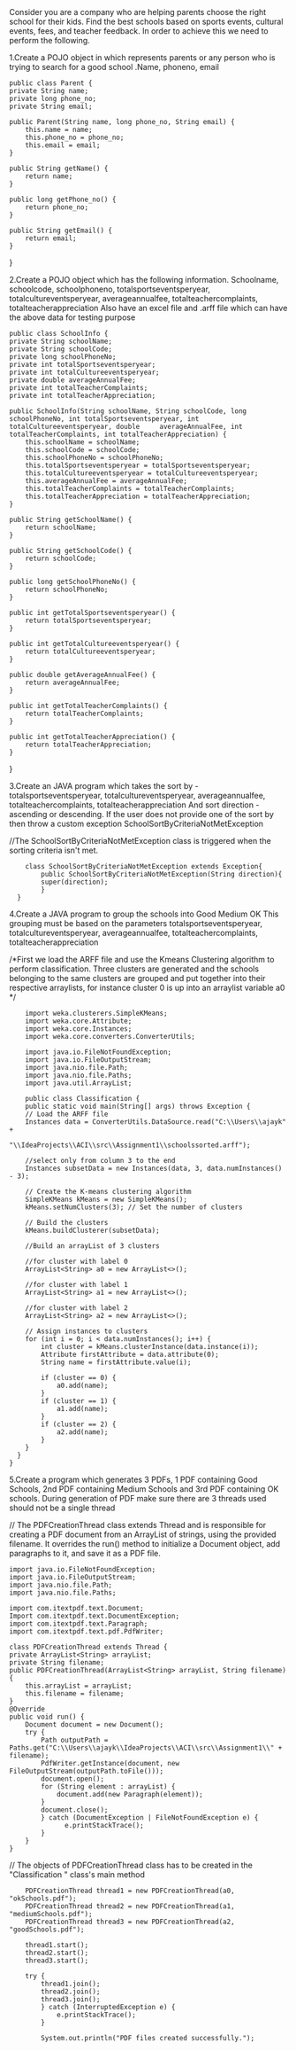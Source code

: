<div align="left">
Consider you are a company who are helping parents choose the right school for their kids. Find the best schools based on sports events, cultural events, fees, and teacher feedback. In
order to achieve this we need to perform the following.
  
  
1.Create a POJO object in which represents parents or any person who is trying to search for a good school .Name, phoneno, email

  
    public class Parent {
    private String name;
    private long phone_no;
    private String email;

    public Parent(String name, long phone_no, String email) {
        this.name = name;
        this.phone_no = phone_no;
        this.email = email;
    }

    public String getName() {
        return name;
    }

    public long getPhone_no() {
        return phone_no;
    }

    public String getEmail() {
        return email;
    }
}

  
  
2.Create a POJO object which has the following information. 
  Schoolname, schoolcode, schoolphoneno, totalsportseventsperyear, totalcultureventsperyear, averageannualfee, totalteachercomplaints, totalteacherappreciation
  Also have an excel file and .arff file which can have the above data for testing purpose



    public class SchoolInfo {
    private String schoolName;
    private String schoolCode;
    private long schoolPhoneNo;
    private int totalSportseventsperyear;
    private int totalCultureeventsperyear;
    private double averageAnnualFee;
    private int totalTeacherComplaints;
    private int totalTeacherAppreciation;

    public SchoolInfo(String schoolName, String schoolCode, long schoolPhoneNo, int totalSportseventsperyear, int totalCultureeventsperyear, double     averageAnnualFee, int totalTeacherComplaints, int totalTeacherAppreciation) {
        this.schoolName = schoolName;
        this.schoolCode = schoolCode;
        this.schoolPhoneNo = schoolPhoneNo;
        this.totalSportseventsperyear = totalSportseventsperyear;
        this.totalCultureeventsperyear = totalCultureeventsperyear;
        this.averageAnnualFee = averageAnnualFee;
        this.totalTeacherComplaints = totalTeacherComplaints;
        this.totalTeacherAppreciation = totalTeacherAppreciation;
    }

    public String getSchoolName() {
        return schoolName;
    }

    public String getSchoolCode() {
        return schoolCode;
    }

    public long getSchoolPhoneNo() {
        return schoolPhoneNo;
    }

    public int getTotalSportseventsperyear() {
        return totalSportseventsperyear;
    }

    public int getTotalCultureeventsperyear() {
        return totalCultureeventsperyear;
    }

    public double getAverageAnnualFee() {
        return averageAnnualFee;
    }

    public int getTotalTeacherComplaints() {
        return totalTeacherComplaints;
    }

    public int getTotalTeacherAppreciation() {
        return totalTeacherAppreciation;
    }

}
  
3.Create an JAVA program which takes the sort by - totalsportseventsperyear, totalcultureventsperyear, averageannualfee, totalteachercomplaints, 
  totalteacherappreciation And sort direction -ascending or descending. If the user does not provide one of the sort by then throw a custom exception
  SchoolSortByCriteriaNotMetException




  //The SchoolSortByCriteriaNotMetException class is triggered when the sorting criteria isn't met.

        class SchoolSortByCriteriaNotMetException extends Exception{
            public SchoolSortByCriteriaNotMetException(String direction){
            super(direction);
            }
      }

4.Create a JAVA program to group the schools into
 Good
 Medium
 OK
 This grouping must be based on the parameters totalsportseventsperyear, totalcultureventsperyear, averageannualfee, totalteachercomplaints, 
 totalteacherappreciation

/*First we load the ARFF file and use the Kmeans Clustering algorithm to perform classification. Three clusters are generated and the schools belonging to the same clusters are grouped and put together into their respective arraylists, for instance cluster 0 is up into an arraylist variable a0 */





        import weka.clusterers.SimpleKMeans;
        import weka.core.Attribute;
        import weka.core.Instances;
        import weka.core.converters.ConverterUtils;

        import java.io.FileNotFoundException;
        import java.io.FileOutputStream;
        import java.nio.file.Path;
        import java.nio.file.Paths;
        import java.util.ArrayList;

        public class Classification {
        public static void main(String[] args) throws Exception {
        // Load the ARFF file
        Instances data = ConverterUtils.DataSource.read("C:\\Users\\ajayk" +
                "\\IdeaProjects\\ACI\\src\\Assignment1\\schoolssorted.arff");

        //select only from column 3 to the end
        Instances subsetData = new Instances(data, 3, data.numInstances() - 3);

        // Create the K-means clustering algorithm
        SimpleKMeans kMeans = new SimpleKMeans();
        kMeans.setNumClusters(3); // Set the number of clusters

        // Build the clusters
        kMeans.buildClusterer(subsetData);

        //Build an arrayList of 3 clusters

        //for cluster with label 0
        ArrayList<String> a0 = new ArrayList<>();

        //for cluster with label 1
        ArrayList<String> a1 = new ArrayList<>();

        //for cluster with label 2
        ArrayList<String> a2 = new ArrayList<>();

        // Assign instances to clusters
        for (int i = 0; i < data.numInstances(); i++) {
            int cluster = kMeans.clusterInstance(data.instance(i));
            Attribute firstAttribute = data.attribute(0);
            String name = firstAttribute.value(i);

            if (cluster == 0) {
                a0.add(name);
            }
            if (cluster == 1) {
                a1.add(name);
            }
            if (cluster == 2) {
                a2.add(name);
            }
        }
      }
    }
 
 5.Create a program which generates 3 PDFs, 1 PDF containing Good Schools, 2nd PDF containing Medium Schools and 3rd PDF containing OK schools. 
   During generation of PDF make sure there are 3 threads used should not be a single thread 

// The PDFCreationThread class extends Thread and is responsible for creating a PDF document from an ArrayList of strings, using the provided filename.
   It overrides the run() method to initialize a Document object, add paragraphs to it, and save it as a PDF file.






   
    import java.io.FileNotFoundException;
    import java.io.FileOutputStream;
    import java.nio.file.Path;
    import java.nio.file.Paths;

    import com.itextpdf.text.Document;
    Import com.itextpdf.text.DocumentException;
    import com.itextpdf.text.Paragraph;
    import com.itextpdf.text.pdf.PdfWriter;

    class PDFCreationThread extends Thread {
    private ArrayList<String> arrayList;
    private String filename;
    public PDFCreationThread(ArrayList<String> arrayList, String filename) {
        this.arrayList = arrayList;
        this.filename = filename;
    }
    @Override
    public void run() {
        Document document = new Document();
        try {
            Path outputPath = Paths.get("C:\\Users\\ajayk\\IdeaProjects\\ACI\\src\\Assignment1\\" + filename);
            PdfWriter.getInstance(document, new FileOutputStream(outputPath.toFile()));
            document.open();
            for (String element : arrayList) {
                document.add(new Paragraph(element));
            }
            document.close();
            } catch (DocumentException | FileNotFoundException e) {
                  e.printStackTrace();
            }
        }
    }
// The objects of PDFCreationThread class has to be created in the "Classification " class's main method


        PDFCreationThread thread1 = new PDFCreationThread(a0, "okSchools.pdf");
        PDFCreationThread thread2 = new PDFCreationThread(a1, "mediumSchools.pdf");
        PDFCreationThread thread3 = new PDFCreationThread(a2, "goodSchools.pdf");

        thread1.start();
        thread2.start();
        thread3.start();

        try {
            thread1.join();
            thread2.join();
            thread3.join();
            } catch (InterruptedException e) {
                e.printStackTrace();
            }

            System.out.println("PDF files created successfully.");
</div>
